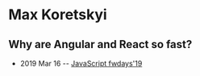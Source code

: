 # Max Koretskyi

## Why are Angular and React so fast?
- 2019 Mar 16 -- [JavaScript fwdays&#39;19](https://fwdays.com/en/event/js-fwdays-2019/review/why-are-angular-and-react-so-fast)    
